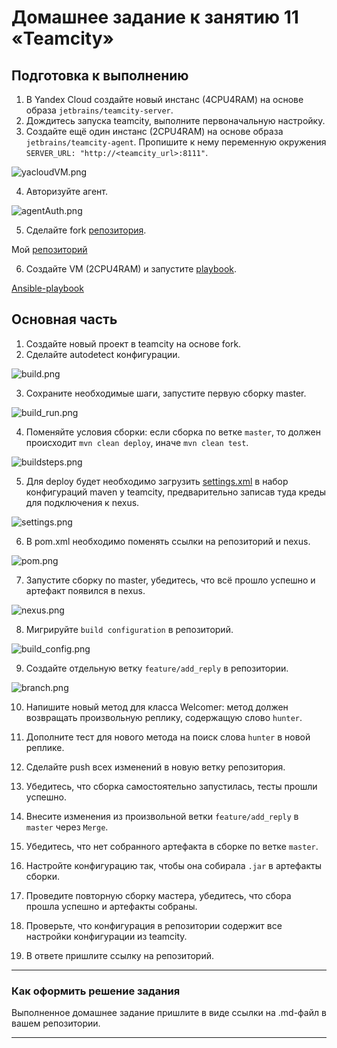 # Домашнее задание к занятию 11 «Teamcity»

## Подготовка к выполнению

1. В Yandex Cloud создайте новый инстанс (4CPU4RAM) на основе образа `jetbrains/teamcity-server`.
2. Дождитесь запуска teamcity, выполните первоначальную настройку.
3. Создайте ещё один инстанс (2CPU4RAM) на основе образа `jetbrains/teamcity-agent`. Пропишите к нему переменную окружения `SERVER_URL: "http://<teamcity_url>:8111"`.

![yacloudVM.png](img%2FyacloudVM.png)

4. Авторизуйте агент.

![agentAuth.png](img%2FagentAuth.png)

5. Сделайте fork [репозитория](https://github.com/aragastmatb/example-teamcity).

Мой [репозиторий](https://github.com/seriywalk/example-teamcity.git)

6. Создайте VM (2CPU4RAM) и запустите [playbook](./infrastructure).

[Ansible-playbook](infrastructure/ansible.txt)

## Основная часть

1. Создайте новый проект в teamcity на основе fork.
2. Сделайте autodetect конфигурации.

![build.png](img%2Fbuild.png)

3. Сохраните необходимые шаги, запустите первую сборку master.

![build_run.png](img%2Fbuild_run.png)

4. Поменяйте условия сборки: если сборка по ветке `master`, то должен происходит `mvn clean deploy`, иначе `mvn clean test`.

![buildsteps.png](img%2Fbuildsteps.png)
 
5. Для deploy будет необходимо загрузить [settings.xml](./teamcity/settings.xml) в набор конфигураций maven у teamcity, предварительно записав туда креды для подключения к nexus.

![settings.png](img%2Fsettings.png)
 
6. В pom.xml необходимо поменять ссылки на репозиторий и nexus.

![pom.png](img%2Fpom.png)

7. Запустите сборку по master, убедитесь, что всё прошло успешно и артефакт появился в nexus.

![nexus.png](img%2Fnexus.png)

8. Мигрируйте `build configuration` в репозиторий.

![build_config.png](img%2Fbuild_config.png)

9. Создайте отдельную ветку `feature/add_reply` в репозитории.

![branch.png](img%2Fbranch.png)
 
10. Напишите новый метод для класса Welcomer: метод должен возвращать произвольную реплику, содержащую слово `hunter`.



11. Дополните тест для нового метода на поиск слова `hunter` в новой реплике.
12. Сделайте push всех изменений в новую ветку репозитория.
13. Убедитесь, что сборка самостоятельно запустилась, тесты прошли успешно.
14. Внесите изменения из произвольной ветки `feature/add_reply` в `master` через `Merge`.
15. Убедитесь, что нет собранного артефакта в сборке по ветке `master`.
16. Настройте конфигурацию так, чтобы она собирала `.jar` в артефакты сборки.
17. Проведите повторную сборку мастера, убедитесь, что сбора прошла успешно и артефакты собраны.
18. Проверьте, что конфигурация в репозитории содержит все настройки конфигурации из teamcity.
19. В ответе пришлите ссылку на репозиторий.

---

### Как оформить решение задания

Выполненное домашнее задание пришлите в виде ссылки на .md-файл в вашем репозитории.

---
